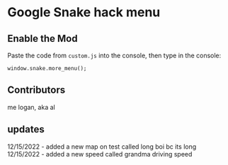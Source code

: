 # Google Snake hack menu

## Enable the Mod
Paste the code from `custom.js` into the console, then type in the console:
```
window.snake.more_menu();
```

## Contributors
me logan, aka al




## updates
12/15/2022 - added a new map on test called long boi bc its long   
12/15/2022 - added a new speed called grandma driving speed

